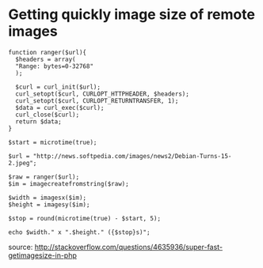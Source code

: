 
# Getting quickly image size of remote images

    function ranger($url){
      $headers = array(
      "Range: bytes=0-32768"
      );
  
      $curl = curl_init($url);
      curl_setopt($curl, CURLOPT_HTTPHEADER, $headers);
      curl_setopt($curl, CURLOPT_RETURNTRANSFER, 1);
      $data = curl_exec($curl);
      curl_close($curl);
      return $data;
    }
  
    $start = microtime(true);
    
    $url = "http://news.softpedia.com/images/news2/Debian-Turns-15-2.jpeg";
    
    $raw = ranger($url);
    $im = imagecreatefromstring($raw);
    
    $width = imagesx($im);
    $height = imagesy($im);
    
    $stop = round(microtime(true) - $start, 5);
    
    echo $width." x ".$height." ({$stop}s)";
    
  
  source: http://stackoverflow.com/questions/4635936/super-fast-getimagesize-in-php
